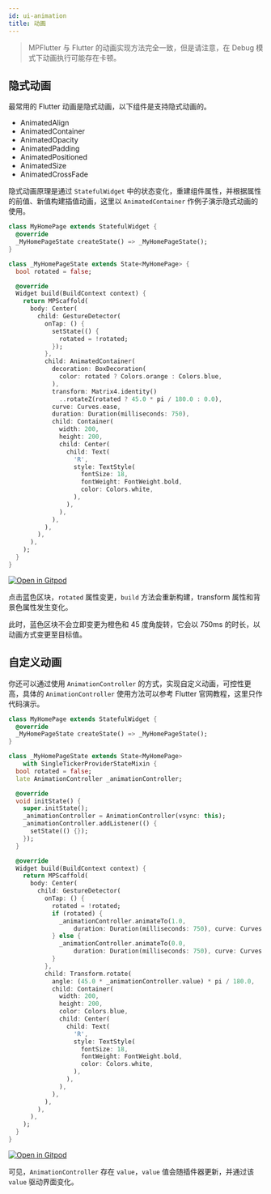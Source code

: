 ```yaml
---
id: ui-animation
title: 动画
---
```


> MPFlutter 与 Flutter 的动画实现方法完全一致，但是请注意，在 Debug 模式下动画执行可能存在卡顿。

## 隐式动画

最常用的 Flutter 动画是隐式动画，以下组件是支持隐式动画的。

- AnimatedAlign
- AnimatedContainer
- AnimatedOpacity
- AnimatedPadding
- AnimatedPositioned
- AnimatedSize
- AnimatedCrossFade

隐式动画原理是通过 `StatefulWidget` 中的状态变化，重建组件属性，并根据属性的前值、新值构建插值动画，这里以 `AnimatedContainer` 作例子演示隐式动画的使用。

```dart
class MyHomePage extends StatefulWidget {
  @override
  _MyHomePageState createState() => _MyHomePageState();
}

class _MyHomePageState extends State<MyHomePage> {
  bool rotated = false;

  @override
  Widget build(BuildContext context) {
    return MPScaffold(
      body: Center(
        child: GestureDetector(
          onTap: () {
            setState(() {
              rotated = !rotated;
            });
          },
          child: AnimatedContainer(
            decoration: BoxDecoration(
              color: rotated ? Colors.orange : Colors.blue,
            ),
            transform: Matrix4.identity()
              ..rotateZ(rotated ? 45.0 * pi / 180.0 : 0.0),
            curve: Curves.ease,
            duration: Duration(milliseconds: 750),
            child: Container(
              width: 200,
              height: 200,
              child: Center(
                child: Text(
                  'R',
                  style: TextStyle(
                    fontSize: 18,
                    fontWeight: FontWeight.bold,
                    color: Colors.white,
                  ),
                ),
              ),
            ),
          ),
        ),
      ),
    );
  }
}
```
[![Open in Gitpod](https://gitpod.io/button/open-in-gitpod.svg)](https://gitpod.io/#github.com/mpflutter/mpflutter_sample/tree/sample_animated_container)

点击蓝色区块，`rotated` 属性变更，`build` 方法会重新构建，transform 属性和背景色属性发生变化。

此时，蓝色区块不会立即变更为橙色和 45 度角旋转，它会以 750ms 的时长，以动画方式变更至目标值。

## 自定义动画

你还可以通过使用 `AnimationController` 的方式，实现自定义动画，可控性更高，具体的 `AnimationController` 使用方法可以参考 Flutter 官网教程，这里只作代码演示。

```dart
class MyHomePage extends StatefulWidget {
  @override
  _MyHomePageState createState() => _MyHomePageState();
}

class _MyHomePageState extends State<MyHomePage>
    with SingleTickerProviderStateMixin {
  bool rotated = false;
  late AnimationController _animationController;

  @override
  void initState() {
    super.initState();
    _animationController = AnimationController(vsync: this);
    _animationController.addListener(() {
      setState(() {});
    });
  }

  @override
  Widget build(BuildContext context) {
    return MPScaffold(
      body: Center(
        child: GestureDetector(
          onTap: () {
            rotated = !rotated;
            if (rotated) {
              _animationController.animateTo(1.0,
                  duration: Duration(milliseconds: 750), curve: Curves.ease);
            } else {
              _animationController.animateTo(0.0,
                  duration: Duration(milliseconds: 750), curve: Curves.ease);
            }
          },
          child: Transform.rotate(
            angle: (45.0 * _animationController.value) * pi / 180.0,
            child: Container(
              width: 200,
              height: 200,
              color: Colors.blue,
              child: Center(
                child: Text(
                  'R',
                  style: TextStyle(
                    fontSize: 18,
                    fontWeight: FontWeight.bold,
                    color: Colors.white,
                  ),
                ),
              ),
            ),
          ),
        ),
      ),
    );
  }
}
```

[![Open in Gitpod](https://gitpod.io/button/open-in-gitpod.svg)](https://gitpod.io/#github.com/mpflutter/mpflutter_sample/tree/sample_animation_controller)

可见，`AnimationController` 存在 `value`，`value` 值会随插件器更新，并通过该 `value` 驱动界面变化。
